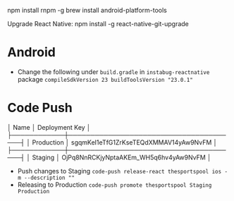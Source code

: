 npm install rnpm -g
brew install android-platform-tools

Upgrade React Native: npm install -g react-native-git-upgrade

# Android
- Change the following under `build.gradle` in `instabug-reactnative` package
`
compileSdkVersion 23
buildToolsVersion "23.0.1"
`

# Code Push
│ Name       │ Deployment Key                        │
├────────────┼───────────────────────────────────────┤
│ Production │ sgqmKeI1eTfG1ZrKseTEQdXMMAV14yAw9NvFM │
├────────────┼───────────────────────────────────────┤
│ Staging    │ OjPq8NnRCKjyNptaAKEm_WH5q6hv4yAw9NvFM │


- Push changes to Staging
`code-push release-react thesportspool ios -m --description ""`
- Releasing to Production
`code-push promote thesportspool Staging Production`
